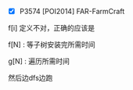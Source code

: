 - [x] 	P3574	[POI2014] FAR-FarmCraft

f[i] 定义不对，正确的应该是

 f[N] : 等子树安装完所需时间

 g[N] : 遍历所需时间

然后边dfs边跑
